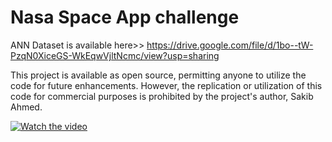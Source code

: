 # Nasa Space App challenge
ANN Dataset is available here>> https://drive.google.com/file/d/1bo--tW-PzqN0XiceGS-WkEqwVjltNcmc/view?usp=sharing

This project is available as open source, permitting anyone to utilize the code for future enhancements. However, the replication or utilization of this code for commercial purposes is prohibited by the project's author, Sakib Ahmed.

[![Watch the video](https://example.com/video_thumbnail.jpg)](https://youtu.be/adgoOydQEhI?si=zEHdqAi9-tvYp-6t)



